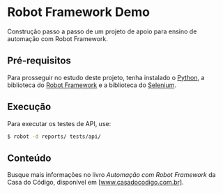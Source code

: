 # Robot Framework Demo

Construção passo a passo de um projeto de apoio para ensino de automação com Robot Framework.

## Pré-requisitos

Para prosseguir no estudo deste projeto, tenha instalado o [Python](python.org), a biblioteca do [Robot Framework](robotframework.org) e a biblioteca do [Selenium](selenium.dev).

## Execução

Para executar os testes de API, use:

```sh
$ robot -d reports/ tests/api/
```

## Conteúdo

Busque mais informações no livro *Automação com Robot Framework* da Casa do Código, disponível em [www.casadocodigo.com.br].
